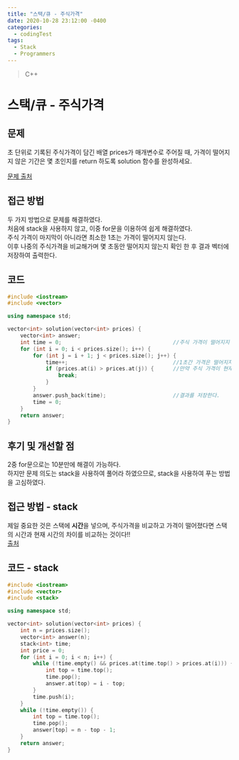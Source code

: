 ```yaml
---
title: "스택/큐 - 주식가격"
date: 2020-10-28 23:12:00 -0400
categories: 
  - codingTest
tags:
  - Stack
  - Programmers
---
```


> C++ 

스택/큐 - 주식가격
=============
 
## 문제
초 단위로 기록된 주식가격이 담긴 배열 prices가 매개변수로 주어질 때, 가격이 떨어지지 않은 기간은 몇 초인지를 return 하도록 solution 함수를 완성하세요.

[문제 출처](https://programmers.co.kr/learn/courses/30/lessons/42584)

## 접근 방법 
두 가지 방법으로 문제를 해결하였다.  
처음에 stack을 사용하지 않고, 이중 for문을 이용하여 쉽게 해결하였다.  
주식 가격이 마지막이 아니라면 최소한 1초는 가격이 떨어지지 않는다.  
이후 나중의 주식가격을 비교해가며 몇 초동안 떨어지지 않는지 확인 한 후 결과 벡터에 저장하여 출력한다.

## 코드 
```c++
#include <iostream>
#include <vector>

using namespace std;

vector<int> solution(vector<int> prices) {
    vector<int> answer;
    int time = 0;                                   //주식 가격이 떨어지지 않으며 버틴 시간
    for (int i = 0; i < prices.size(); i++) {
        for (int j = i + 1; j < prices.size(); j++) {
            time++;                                 //1초간 가격은 떨어지지 않으므로, 비교하기 전에 증가한다.
            if (prices.at(i) > prices.at(j)) {      //만약 주식 가격이 현재 가격보다 떨어지는 순간이 오면 time를 증가시키는 것을 멈춘다.
                break;
            }
        }
        answer.push_back(time);                     //결과를 저장한다.
        time = 0;
    }
    return answer;
}
```

## 후기 및 개선할 점
2중 for문으로는 10분만에 해결이 가능하다.  
하지만 문제 의도는 stack을 사용하여 풀어라 하였으므로, stack을 사용하여 푸는 방법을 고심하였다.


## 접근 방법 - stack
제일 중요한 것은 스택에 **시간**을 넣으며, 주식가격을 비교하고 가격이 떨어졌다면 스택의 시간과 현재 시간의 차이를 비교하는 것이다!!  
[출처](https://gurumee92.tistory.com/170)

## 코드 - stack
```c++
#include <iostream>
#include <vector>
#include <stack>

using namespace std;

vector<int> solution(vector<int> prices) {
    int n = prices.size();
    vector<int> answer(n);
    stack<int> time;
    int price = 0;
    for (int i = 0; i < n; i++) {
        while (!time.empty() && prices.at(time.top() > prices.at(i))) {
            int top = time.top();
            time.pop();
            answer.at(top) = i - top;
        }
        time.push(i);
    }
    while (!time.empty()) {
        int top = time.top();
        time.pop();
        answer[top] = n - top - 1;
    }
    return answer;
}
```